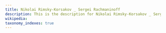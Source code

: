 ```yaml
---
title: Nikolai Rimsky-Korsakov _ Sergei Rachmaninoff
description: This is the description for Nikolai Rimsky-Korsakov _ Sergei Rachmaninoff
wikipedia: 
taxonomy_indexes: true
---
```

